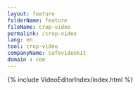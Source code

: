 ```yaml
---
layout: feature
folderName: feature
fileName: crop-video
permalink: /crop-video
lang: en
tool: crop-video
companyName: safevideokit
domain : com
---
```


{% include VideoEditorIndex/index.html %}

   